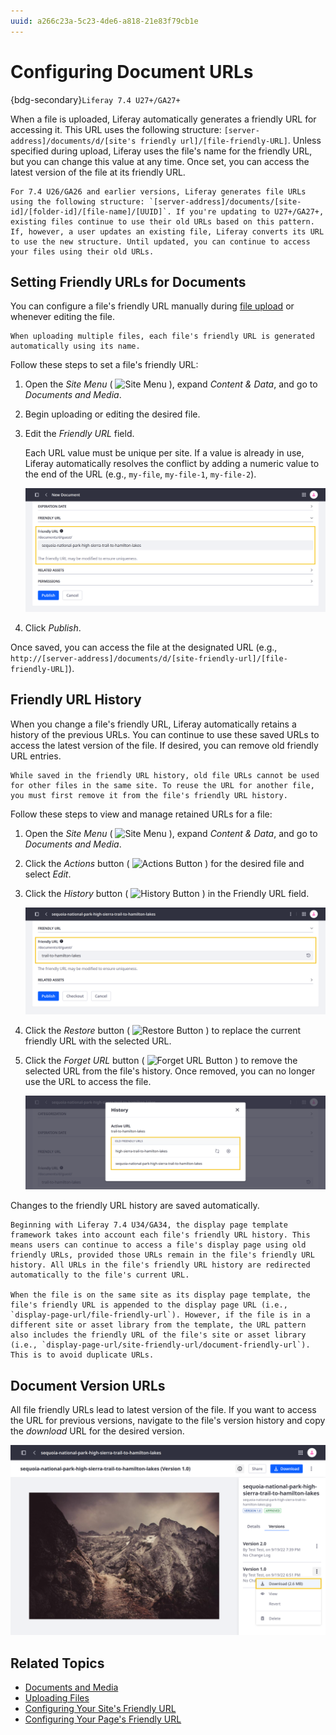 ```yaml
---
uuid: a266c23a-5c23-4de6-a818-21e83f79cb1e
---
```

# Configuring Document URLs

{bdg-secondary}`Liferay 7.4 U27+/GA27+`

When a file is uploaded, Liferay automatically generates a friendly URL for accessing it. This URL uses the following structure: `[server-address]/documents/d/[site's friendly url]/[file-friendly-URL]`. Unless specified during upload, Liferay uses the file's name for the friendly URL, but you can change this value at any time. Once set, you can access the latest version of the file at its friendly URL.

```{note}
For 7.4 U26/GA26 and earlier versions, Liferay generates file URLs using the following structure: `[server-address]/documents/[site-id]/[folder-id]/[file-name]/[UUID]`. If you're updating to U27+/GA27+, existing files continue to use their old URLs based on this pattern. If, however, a user updates an existing file, Liferay converts its URL to use the new structure. Until updated, you can continue to access your files using their old URLs.
```

## Setting Friendly URLs for Documents

You can configure a file's friendly URL manually during [file upload](./uploading-files.md) or whenever editing the file.

```{note}
When uploading multiple files, each file's friendly URL is generated automatically using its name.
```

Follow these steps to set a file's friendly URL:

1. Open the *Site Menu* ( ![Site Menu](../../../images/icon-product-menu.png) ), expand *Content & Data*, and go to *Documents and Media*.

1. Begin uploading or editing the desired file.

1. Edit the *Friendly URL* field.

   Each URL value must be unique per site. If a value is already in use, Liferay automatically resolves the conflict by adding a numeric value to the end of the URL (e.g., `my-file`, `my-file-1`, `my-file-2`).

   ![When uploading or editing a file, you can change its friendly URL.](./configuring-document-urls/images/01.png)

1. Click *Publish*.

Once saved, you can access the file at the designated URL (e.g., `http://[server-address]/documents/d/[site-friendly-url]/[file-friendly-URL]`).

## Friendly URL History

When you change a file's friendly URL, Liferay automatically retains a history of the previous URLs. You can continue to use these saved URLs to access the latest version of the file. If desired, you can remove old friendly URL entries.

```{note}
While saved in the friendly URL history, old file URLs cannot be used for other files in the same site. To reuse the URL for another file, you must first remove it from the file's friendly URL history.
```

Follow these steps to view and manage retained URLs for a file:

1. Open the *Site Menu* ( ![Site Menu](../../../images/icon-product-menu.png) ), expand *Content & Data*, and go to *Documents and Media*.

1. Click the *Actions* button ( ![Actions Button](../../../images/icon-actions.png) ) for the desired file and select *Edit*.

1. Click the *History* button ( ![History Button](../../../images/icon-history.png) ) in the Friendly URL field.

   ![Click the History button for the Friendly URL field.](./configuring-document-urls/images/02.png)

1. Click the *Restore* button ( ![Restore Button](../../../images/icon-restore2.png) ) to replace the current friendly URL with the selected URL.

1. Click the *Forget URL* button ( ![Forget URL Button](../../../images/icon-delete.png) ) to remove the selected URL from the file's history. Once removed, you can no longer use the URL to access the file.

   ![Click the Restore or Forget URL buttons.](./configuring-document-urls/images/03.png)

Changes to the friendly URL history are saved automatically.

```{note}
Beginning with Liferay 7.4 U34/GA34, the display page template framework takes into account each file's friendly URL history. This means users can continue to access a file's display page using old friendly URLs, provided those URLs remain in the file's friendly URL history. All URLs in the file's friendly URL history are redirected automatically to the file's current URL.

When the file is on the same site as its display page template, the file's friendly URL is appended to the display page URL (i.e., `display-page-url/file-friendly-url`). However, if the file is in a different site or asset library from the template, the URL pattern also includes the friendly URL of the file's site or asset library (i.e., `display-page-url/site-friendly-url/document-friendly-url`). This is to avoid duplicate URLs.
```

## Document Version URLs

All file friendly URLs lead to latest version of the file. If you want to access the URL for previous versions, navigate to the file's version history and copy the *download* URL for the desired version.

![Copy the download URL for the desired version.](./configuring-document-urls/images/04.png)

## Related Topics

* [Documents and Media](../../documents-and-media.md)
* [Uploading Files](./uploading-files.md)
* [Configuring Your Site's Friendly URL](../../../site-building/site-settings/managing-site-urls/configuring-your-sites-friendly-url.md)
* [Configuring Your Page's Friendly URL](../../../site-building/creating-pages/page-settings/configuring-your-pages-friendly-url.md)